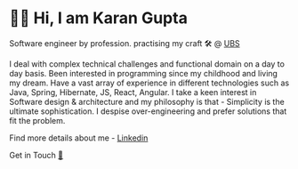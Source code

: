 # 👦🏻 Hi, I am Karan Gupta

Software engineer by profession. practising my craft  🛠️ @ [UBS](https://ubs.com)

I deal with complex technical challenges and functional domain on a day to day basis. Been interested in programming since my childhood and living my dream. Have a vast array of experience in different technologies such as Java, Spring, Hibernate, JS, React, Angular. I take a keen interest in Software design & architecture and my philosophy is that - Simplicity is the ultimate sophistication. I despise over-engineering and prefer solutions that fit the problem.

Find more details about me - [Linkedin](https://www.linkedin.com/in/compscikaran/)

Get in Touch [📧](mailto:gkaran184@gmail.com)


<!---
compscikaran/compscikaran is a ✨ special ✨ repository because its `README.md` (this file) appears on your GitHub profile.
You can click the Preview link to take a look at your changes.
--->
